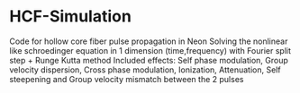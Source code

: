 # HCF-Simulation
Code for hollow core fiber pulse propagation in Neon
Solving the nonlinear like schroedinger equation in 1 dimension (time,frequency) with Fourier split step + Runge Kutta method 
Included effects: Self phase modulation, Group velocity dispersion, Cross phase modulation, Ionization, Attenuation, Self steepening and Group velocity mismatch between the 2 pulses
